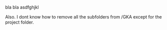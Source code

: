 bla bla asdfghjkl


Also.
I dont know how to remove all the subfolders from /GKA except for the
project folder.